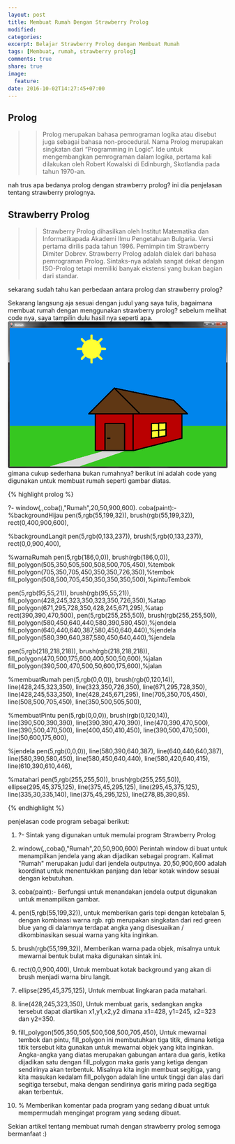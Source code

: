 ```yaml
---
layout: post
title: Membuat Rumah Dengan Strawberry Prolog
modified:
categories: 
excerpt: Belajar Strawberry Prolog dengan Membuat Rumah
tags: [Membuat, rumah, strawberry prolog]
comments: true
share: true
image:
  feature:
date: 2016-10-02T14:27:45+07:00
---
```


## Prolog
>> Prolog merupakan bahasa pemrograman logika atau disebut juga sebagai bahasa non-procedural. Nama Prolog merupakan singkatan dari “Programming in Logic“. Ide untuk mengembangkan pemrograman dalam logika, pertama kali dilakukan oleh Robert Kowalski di Edinburgh, Skotlandia pada tahun 1970-an.


nah trus apa bedanya prolog dengan strawberry prolog? ini dia penjelasan tentang strawberry prolognya.


## Strawberry Prolog
>> Strawberry Prolog dihasilkan oleh Institut Matematika dan Informatikapada Akademi Ilmu Pengetahuan Bulgaria. Versi pertama dirilis pada tahun 1996. Pemimpin tim Strawberry Dimiter Dobrev. Strawberry Prolog adalah dialek dari bahasa pemrograman Prolog. Sintaks-nya adalah sangat dekat dengan ISO-Prolog tetapi memiliki banyak ekstensi yang bukan bagian dari standar.

sekarang sudah tahu kan perbedaan antara prolog dan strawberry prolog? 

Sekarang langsung aja sesuai dengan judul yang saya tulis, bagaimana membuat rumah dengan menggunakan strawberry prolog? sebelum melihat code nya, saya tampilin dulu hasil nya seperti apa. ![rumahprolog.png](../images/rumahprolog.png) gimana cukup sederhana bukan rumahnya? berikut ini adalah code yang digunakan untuk membuat rumah seperti gambar diatas.

{% highlight prolog %}

?-
window(_,_,coba(),"Rumah",20,50,900,600).
coba(paint):-
%backgroundHijau
pen(5,rgb(55,199,32)),
brush(rgb(55,199,32)),
rect(0,400,900,600),

%backgroundLangit
pen(5,rgb(0,133,237)),
brush(5,rgb(0,133,237)),
rect(0,0,900,400),

%warnaRumah
pen(5,rgb(186,0,0)),
brush(rgb(186,0,0)),
fill_polygon(505,350,505,500,508,500,705,450),%tembok
fill_polygon(705,350,705,450,350,350,726,350),%tembok
fill_polygon(508,500,705,450,350,350,350,500),%pintuTembok

pen(5,rgb(95,55,21)),
brush(rgb(95,55,21)),
fill_polygon(428,245,323,350,323,350,726,350),%atap
fill_polygon(671,295,728,350,428,245,671,295),%atap
rect(390,390,470,500),
pen(5,rgb(255,255,50)),
brush(rgb(255,255,50)),
fill_polygon(580,450,640,440,580,390,580,450),%jendela
fill_polygon(640,440,640,387,580,450,640,440),%jendela
fill_polygon(580,390,640,387,580,450,640,440),%jendela

pen(5,rgb(218,218,218)),
brush(rgb(218,218,218)),
fill_polygon(470,500,175,600,400,500,50,600),%jalan
fill_polygon(390,500,470,500,50,600,175,600),%jalan

%membuatRumah
pen(5,rgb(0,0,0)),
brush(rgb(0,120,14)),
line(428,245,323,350),
line(323,350,726,350),
line(671,295,728,350),
line(428,245,533,350),
line(428,245,671,295),
line(705,350,705,450),
line(508,500,705,450),
line(350,500,505,500),

%membuatPintu
pen(5,rgb(0,0,0)),
brush(rgb(0,120,14)),
line(390,500,390,390),
line(390,390,470,390),
line(470,390,470,500),
line(390,500,470,500),
line(400,450,410,450),
line(390,500,470,500),
line(50,600,175,600),

%jendela
pen(5,rgb(0,0,0)),
line(580,390,640,387),
line(640,440,640,387),
line(580,390,580,450),
line(580,450,640,440),
line(580,420,640,415),
line(610,390,610,446),

%matahari
pen(5,rgb(255,255,50)),
brush(rgb(255,255,50)),
ellipse(295,45,375,125),
line(375,45,295,125),
line(295,45,375,125),
line(335,30,335,140),
line(375,45,295,125),
line(278,85,390,85).


{% endhighlight %}

penjelasan code program sebagai berikut:

1. ?-
Sintak yang digunakan untuk memulai program Strawberry Prolog

2. window(_,_,coba(),"Rumah",20,50,900,600)
Perintah window di buat untuk menampilkan jendela yang akan dijadikan sebagai program. Kalimat "Rumah" merupakan judul dari jendela outputnya. 20,50,900,600 adalah koordinat untuk menentukkan panjang dan lebar kotak window sesuai dengan kebutuhan.

3. coba(paint):-
Berfungsi untuk menandakan jendela output digunakan untuk menampilkan gambar.

4. pen(5,rgb(55,199,32)),
untuk memberikan garis tepi dengan ketebalan 5, dengan kombinasi warna rgb. rgb merupakan singkatan dari red green blue yang di dalamnya terdapat angka yang disesuaikan / dikombinasikan sesuai warna yang kita inginkan.

5. brush(rgb(55,199,32)),
Memberikan warna pada objek, misalnya untuk mewarnai bentuk bulat maka digunakan sintak ini.

6. rect(0,0,900,400),
Untuk membuat kotak background yang akan di brush menjadi warna biru langit.

7. ellipse(295,45,375,125),
Untuk membuat lingkaran pada matahari.

8. line(428,245,323,350),
Untuk membuat garis, sedangkan angka tersebut dapat diartikan x1,y1,x2,y2 dimana x1=428, y1=245, x2=323 dan y2=350.

9. fill_polygon(505,350,505,500,508,500,705,450),
Untuk mewarnai tembok dan pintu, fill_polygon ini membutuhkan tiga titik, dimana ketiga titik tersebut kita gunakan untuk 
mewarnai objek yang kita inginkan. Angka-angka yang diatas merupakan gabungan antara dua garis, ketika dijadikan satu dengan fill_polygon maka garis yang ketiga dengan sendirinya akan terbentuk. Misalnya kita ingin membuat segitiga, yang kita masukan kedalam fill_polygon adalah line untuk tinggi dan alas dari segitiga tersebut, maka dengan sendirinya garis miring pada segitiga akan terbentuk.

10. %
Memberikan komentar pada program yang sedang dibuat untuk mempermudah mengingat program yang sedang dibuat.

Sekian artikel tentang membuat rumah dengan strawberry prolog semoga bermanfaat :)